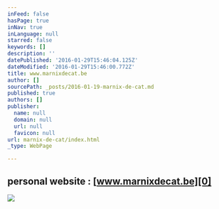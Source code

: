 ```yaml
---
inFeed: false
hasPage: true
inNav: true
inLanguage: null
starred: false
keywords: []
description: ''
datePublished: '2016-01-29T15:46:04.125Z'
dateModified: '2016-01-29T15:46:00.772Z'
title: www.marnixdecat.be
author: []
sourcePath: _posts/2016-01-19-marnix-de-cat.md
published: true
authors: []
publisher:
  name: null
  domain: null
  url: null
  favicon: null
url: marnix-de-cat/index.html
_type: WebPage

---
```

## personal website : [www.marnixdecat.be][0]
![](https://the-grid-user-content.s3-us-west-2.amazonaws.com/33f2b77b-5d39-431b-bba5-2f696a0accfe.jpg)

[0]: https://thegrid.ai/marnix-de-cat/
